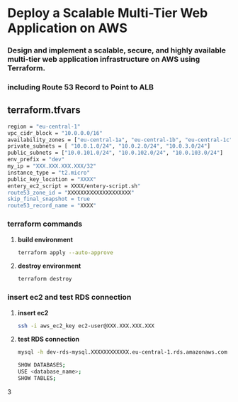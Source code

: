 # Deploy a Scalable Multi-Tier Web Application on AWS
### Design and implement a scalable, secure, and highly available multi-tier web application infrastructure on AWS using Terraform. 
### including Route 53 Record to Point to ALB

## terraform.tfvars
   ```bash
region = "eu-central-1"
vpc_cidr_block = "10.0.0.0/16"
availability_zones = ["eu-central-1a", "eu-central-1b", "eu-central-1c"]
private_subnets = [ "10.0.1.0/24", "10.0.2.0/24", "10.0.3.0/24"]
public_subnets = ["10.0.101.0/24", "10.0.102.0/24", "10.0.103.0/24"]
env_prefix = "dev"
my_ip = "XXX.XXX.XXX.XXX/32"
instance_type = "t2.micro"
public_key_location = "XXXX"
entery_ec2_script = XXXX/entery-script.sh"
route53_zone_id = "XXXXXXXXXXXXXXXXXXXX"
skip_final_snapshot = true
route53_record_name = "XXXX"
   ```


### terraform commands 
1. **build environment** 
   ```bash
   terraform apply --auto-approve
   ```
2. **destroy environment**
   ```bash
   terraform destroy
   ```
### insert ec2 and test RDS connection
1. **insert ec2**  
   ```bash
   ssh -i aws_ec2_key ec2-user@XXX.XXX.XXX.XXX
   ```
2. **test RDS connection**
   ```bash
   mysql -h dev-rds-mysql.XXXXXXXXXXXX.eu-central-1.rds.amazonaws.com -P 3306 -u admin -p
   
   SHOW DATABASES;
   USE <database_name>;
   SHOW TABLES;
   ```
3

